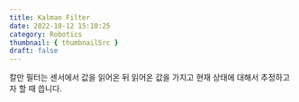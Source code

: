 ```yaml
---
title: Kalman Filter
date: 2022-10-12 15:10:25
category: Robotics
thumbnail: { thumbnailSrc }
draft: false
---
```


칼만 필터는 센서에서 값을 읽어온 뒤 읽어온 값을 가지고 현재 상태에 대해서 추정하고자 할 때 씁니다.
